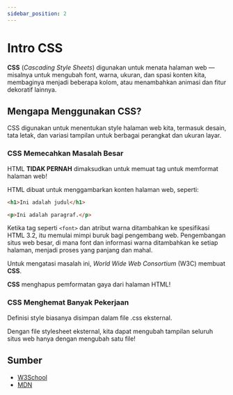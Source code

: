 ```yaml
---
sidebar_position: 2
---
```


# Intro CSS

**CSS** (_Cascading Style Sheets_) digunakan untuk menata halaman web — misalnya untuk mengubah font, warna, ukuran, dan spasi konten kita, membaginya menjadi beberapa kolom, atau menambahkan animasi dan fitur dekoratif lainnya.

## Mengapa Menggunakan CSS?

CSS digunakan untuk menentukan style halaman web kita, termasuk desain, tata letak, dan variasi tampilan untuk berbagai perangkat dan ukuran layar.

### CSS Memecahkan Masalah Besar

HTML **TIDAK PERNAH** dimaksudkan untuk memuat tag untuk memformat halaman web!

HTML dibuat untuk menggambarkan konten halaman web, seperti:

```html title="html"
<h1>Ini adalah judul</h1>

<p>Ini adalah paragraf.</p>
```

Ketika tag seperti `<font>` dan atribut warna ditambahkan ke spesifikasi HTML 3.2, itu memulai mimpi buruk bagi pengembang web. Pengembangan situs web besar, di mana font dan informasi warna ditambahkan ke setiap halaman, menjadi proses yang panjang dan mahal.

Untuk mengatasi masalah ini, _World Wide Web Consortium_ (W3C) membuat **CSS**.

**CSS** menghapus pemformatan gaya dari halaman HTML!

### CSS Menghemat Banyak Pekerjaan

Definisi style biasanya disimpan dalam file .css eksternal.

Dengan file stylesheet eksternal, kita dapat mengubah tampilan seluruh situs web hanya dengan mengubah satu file!

## Sumber

- [W3School](https://www.w3schools.com/css/css_intro.asp)
- [MDN](https://developer.mozilla.org/en-US/docs/Learn/CSS/First_steps)

